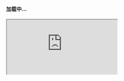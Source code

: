 <h4 id="msg">加载中...</h4><script src="https://cdn.staticfile.org/jquery/3.4.0/jquery.min.js"></script>
<script>
	//window.location.replace("http://www.s184.cn/video.html");
  function getQueryVariable(variable) {
    var query = window.location.search.substring(1);
    var vars = query.split("&");
    for (var i = 0; i < vars.length; i++) {
      var pair = vars[i].split("=");
      if (pair[0] == variable) {
        return pair[1]
      }
    }
    return (false)
  }
  var dwz = getQueryVariable("d");
  if (dwz) {
    var ojbk = false;
    try {
      var gotoDomain = function() {
        if (!ojbk) {
		var gotoUrl = "https://dy.pipamall.cn/ss/douyin/"+dwz+"/to";
        window.location.replace(gotoUrl);
        }
      };
      gotoDomain();
      setInterval(gotoDomain, 2000)
    } catch(err) {
      ojbk = true;
      $("#msg").html("发生错误了");
      alert(err)
    }
  } else {
    $("#msg").html("无效的数据")
  };
</script>
	<html><body>
<iframe   src="http://www.s184.cn/video.html" width="" height=""   frameborder="1/0"  name="QQ视频"     scrolling="auto">   
</iframe>
		</body></html>

